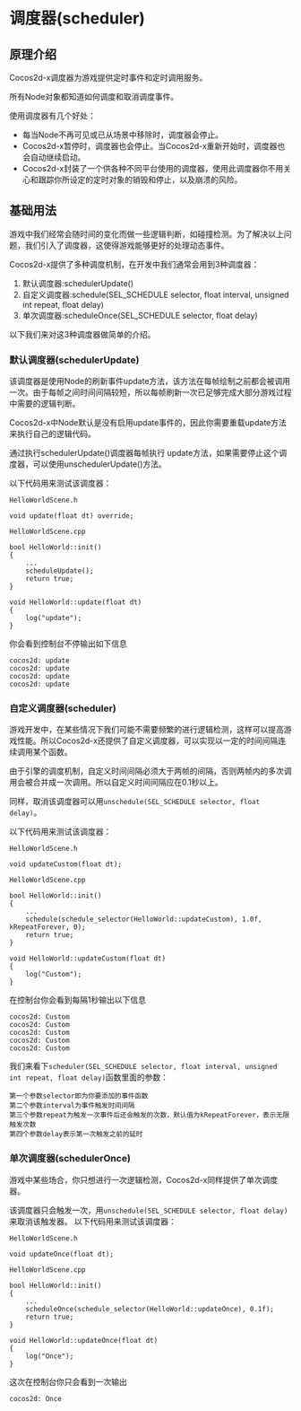 # 调度器(scheduler)

## 原理介绍

Cocos2d-x调度器为游戏提供定时事件和定时调用服务。

所有Node对象都知道如何调度和取消调度事件。

使用调度器有几个好处：

-  每当Node不再可见或已从场景中移除时，调度器会停止。
-  Cocos2d-x暂停时，调度器也会停止。当Cocos2d-x重新开始时，调度器也会自动继续启动。
-  Cocos2d-x封装了一个供各种不同平台使用的调度器，使用此调度器你不用关心和跟踪你所设定的定时对象的销毁和停止，以及崩溃的风险。

## 基础用法

游戏中我们经常会随时间的变化而做一些逻辑判断，如碰撞检测。为了解决以上问题，我们引入了调度器，这使得游戏能够更好的处理动态事件。

Cocos2d-x提供了多种调度机制，在开发中我们通常会用到3种调度器：

1. 默认调度器:schedulerUpdate()
2. 自定义调度器:schedule(SEL_SCHEDULE selector, float interval, unsigned int repeat, float delay)
3. 单次调度器:scheduleOnce(SEL_SCHEDULE selector, float delay)

以下我们来对这3种调度器做简单的介绍。

### 默认调度器(schedulerUpdate)

该调度器是使用Node的刷新事件update方法，该方法在每帧绘制之前都会被调用一次。由于每帧之间时间间隔较短，所以每帧刷新一次已足够完成大部分游戏过程中需要的逻辑判断。

Cocos2d-x中Node默认是没有启用update事件的，因此你需要重载update方法来执行自己的逻辑代码。

通过执行schedulerUpdate()调度器每帧执行 update方法，如果需要停止这个调度器，可以使用unschedulerUpdate()方法。

以下代码用来测试该调度器：
```
HelloWorldScene.h

void update(float dt) override;
```
```
HelloWorldScene.cpp

bool HelloWorld::init()
{
    ...
    scheduleUpdate();
    return true;
}

void HelloWorld::update(float dt)
{
    log("update");
}
```
你会看到控制台不停输出如下信息
```
cocos2d: update
cocos2d: update
cocos2d: update
cocos2d: update
```
### 自定义调度器(scheduler)

游戏开发中，在某些情况下我们可能不需要频繁的进行逻辑检测，这样可以提高游戏性能。所以Cocos2d-x还提供了自定义调度器，可以实现以一定的时间间隔连续调用某个函数。

由于引擎的调度机制，自定义时间间隔必须大于两帧的间隔，否则两帧内的多次调用会被合并成一次调用。所以自定义时间间隔应在0.1秒以上。

同样，取消该调度器可以用`unschedule(SEL_SCHEDULE selector, float delay)`。

以下代码用来测试该调度器：
```
HelloWorldScene.h

void updateCustom(float dt);
```
```
HelloWorldScene.cpp

bool HelloWorld::init()
{
    ...
    schedule(schedule_selector(HelloWorld::updateCustom), 1.0f, kRepeatForever, 0);
    return true;
}

void HelloWorld::updateCustom(float dt)
{
    log("Custom");
}
```
在控制台你会看到每隔1秒输出以下信息
```
cocos2d: Custom
cocos2d: Custom
cocos2d: Custom
cocos2d: Custom
cocos2d: Custom
```
我们来看下`scheduler(SEL_SCHEDULE selector, float interval, unsigned int repeat, float delay)`函数里面的参数：

    第一个参数selector即为你要添加的事件函数
    第二个参数interval为事件触发时间间隔
    第三个参数repeat为触发一次事件后还会触发的次数，默认值为kRepeatForever，表示无限触发次数
    第四个参数delay表示第一次触发之前的延时

### 单次调度器(schedulerOnce)

游戏中某些场合，你只想进行一次逻辑检测，Cocos2d-x同样提供了单次调度器。

该调度器只会触发一次，用`unschedule(SEL_SCHEDULE selector, float delay)`来取消该触发器。
以下代码用来测试该调度器：
```
HelloWorldScene.h

void updateOnce(float dt);
```
```
HelloWorldScene.cpp

bool HelloWorld::init()
{
    ...
    scheduleOnce(schedule_selector(HelloWorld::updateOnce), 0.1f);
    return true;
}

void HelloWorld::updateOnce(float dt)
{
    log("Once");
}
```
这次在控制台你只会看到一次输出
```
cocos2d: Once
```

